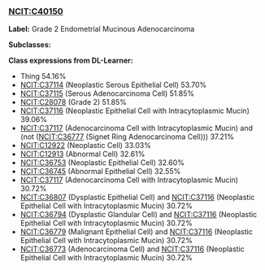 
### [NCIT:C40150](http://purl.obolibrary.org/obo/NCIT_C40150)
**Label:** Grade 2 Endometrial Mucinous Adenocarcinoma

**Subclasses:** 

**Class expressions from DL-Learner:**

- Thing 54.16%
- [NCIT:C37114](http://purl.obolibrary.org/obo/NCIT_C37114) (Neoplastic Serous Epithelial Cell) 53.70%
- [NCIT:C37115](http://purl.obolibrary.org/obo/NCIT_C37115) (Serous Adenocarcinoma Cell) 51.85%
- [NCIT:C28078](http://purl.obolibrary.org/obo/NCIT_C28078) (Grade 2) 51.85%
- [NCIT:C37116](http://purl.obolibrary.org/obo/NCIT_C37116) (Neoplastic Epithelial Cell with Intracytoplasmic Mucin) 39.06%
- [NCIT:C37117](http://purl.obolibrary.org/obo/NCIT_C37117) (Adenocarcinoma Cell with Intracytoplasmic Mucin) and (not ([NCIT:C36777](http://purl.obolibrary.org/obo/NCIT_C36777) (Signet Ring Adenocarcinoma Cell))) 37.21%
- [NCIT:C12922](http://purl.obolibrary.org/obo/NCIT_C12922) (Neoplastic Cell) 33.03%
- [NCIT:C12913](http://purl.obolibrary.org/obo/NCIT_C12913) (Abnormal Cell) 32.61%
- [NCIT:C36753](http://purl.obolibrary.org/obo/NCIT_C36753) (Neoplastic Epithelial Cell) 32.60%
- [NCIT:C36745](http://purl.obolibrary.org/obo/NCIT_C36745) (Abnormal Epithelial Cell) 32.55%
- [NCIT:C37117](http://purl.obolibrary.org/obo/NCIT_C37117) (Adenocarcinoma Cell with Intracytoplasmic Mucin) 30.72%
- [NCIT:C36807](http://purl.obolibrary.org/obo/NCIT_C36807) (Dysplastic Epithelial Cell) and [NCIT:C37116](http://purl.obolibrary.org/obo/NCIT_C37116) (Neoplastic Epithelial Cell with Intracytoplasmic Mucin) 30.72%
- [NCIT:C36794](http://purl.obolibrary.org/obo/NCIT_C36794) (Dysplastic Glandular Cell) and [NCIT:C37116](http://purl.obolibrary.org/obo/NCIT_C37116) (Neoplastic Epithelial Cell with Intracytoplasmic Mucin) 30.72%
- [NCIT:C36779](http://purl.obolibrary.org/obo/NCIT_C36779) (Malignant Epithelial Cell) and [NCIT:C37116](http://purl.obolibrary.org/obo/NCIT_C37116) (Neoplastic Epithelial Cell with Intracytoplasmic Mucin) 30.72%
- [NCIT:C36773](http://purl.obolibrary.org/obo/NCIT_C36773) (Adenocarcinoma Cell) and [NCIT:C37116](http://purl.obolibrary.org/obo/NCIT_C37116) (Neoplastic Epithelial Cell with Intracytoplasmic Mucin) 30.72%


